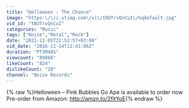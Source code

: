 ```yaml
---
title: "Helloween - The Chance"
image: "https:\/\/i.ytimg.com\/vi\/t0UTrvQnCuI\/hqdefault.jpg"
vid_id: "t0UTrvQnCuI"
categories: "Music"
tags: ["Noise","Metal","Rock"]
date: "2021-11-05T22:52:57+03:00"
vid_date: "2016-11-14T12:41:06Z"
duration: "PT3M48S"
viewcount: "89866"
likeCount: "824"
dislikeCount: "20"
channel: "Noise Records"
---
```

{% raw %}Helloween – Pink Bubbles Go Ape is available to order now<br />Pre-order from Amazon: <a rel="nofollow" target="blank" href="http://amzn.to/2fItYoE">http://amzn.to/2fItYoE</a>{% endraw %}
